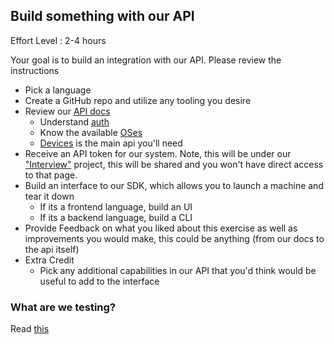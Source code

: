 ## Build something with our API

Effort Level : 2-4 hours

Your goal is to build an integration with our API.  Please review the instructions

* Pick a language
* Create a GitHub repo and utilize any tooling you desire
* Review our [API docs](https://www.packet.com/developers/api/)
  * Understand [auth](https://www.packet.com/developers/api/#authentication)
  * Know the available [OSes](https://www.packet.com/developers/api/#operatingsystems)
  * [Devices](https://www.packet.com/developers/api/#devices) is the main api you'll need
* Receive an API token for our system.  Note, this will be under our ["Interview"](https://app.packet.net/projects/ca73364c-6023-4935-9137-2132e73c20b4) project, this will be shared and you won't have direct access to that page.
* Build an interface to our SDK, which allows you to launch a machine and tear it down
  * If its a frontend language, build an UI
  * If its a backend language, build a CLI
* Provide Feedback on what you liked about this exercise as well as improvements you would make, this could be anything (from our docs to the api itself)
* Extra Credit
  * Pick any additional capabilities in our API that you'd think would be useful to add to the interface

### What are we testing?

Read [this](https://github.com/packethost/about-us/blob/master/coding_fun.md#what-are-we-testing)
